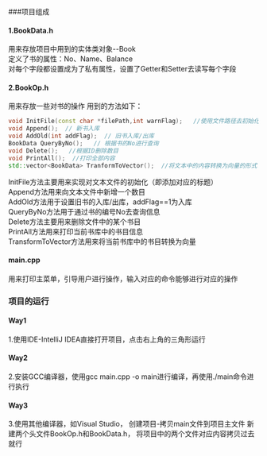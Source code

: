 ###项目组成
#### 1.BookData.h
用来存放项目中用到的实体类对象--Book <br />
定义了书的属性：No、Name、Balance <br />
对每个字段都设置成为了私有属性，设置了Getter和Setter去读写每个字段 <br />
#### 2.BookOp.h
用来存放一些对书的操作
用到的方法如下：
```cpp
void InitFile(const char *filePath,int warnFlag);   //使用文件路径去初始化文件
void Append();  // 新书入库
void AddOld(int addFlag);  // 旧书入库/出库
BookData QueryByNo();   // 根据书的No进行查询
void Delete();   //根据ID删除数目
void PrintAll();  //打印全部内容
std::vector<BookData> TranformToVector();  //将文本中的内容转换为向量的形式
```
InitFile方法主要用来实现对文本文件的初始化（即添加对应的标题）<br />
Append方法用来向文本文件中新增一个数目 <br />
AddOld方法用于设置旧书的入库/出库，addFlag==1为入库 <br />
QueryByNo方法用于通过书的编号No去查询信息<br />
Delete方法主要用来删除文件中的某个书目 <br />
PrintAll方法用来打印当前书库中的书目信息 <br />
TransformToVector方法用来将当前书库中的书目转换为向量<br />

#### main.cpp
用来打印主菜单，引导用户进行操作，输入对应的命令能够进行对应的操作 <br>

### 项目的运行
#### Way1
1.使用IDE-IntelliJ IDEA直接打开项目，点击右上角的三角形运行<br />
#### Way2
2.安装GCC编译器，使用gcc main.cpp -o main进行编译，再使用./main命令进行执行<br />
#### Way3
3.使用其他编译器，如Visual Studio，
创建项目-拷贝main文件到项目主文件
新建两个头文件BookOp.h和BookData.h，
将项目中的两个文件对应内容拷贝过去就行<br />